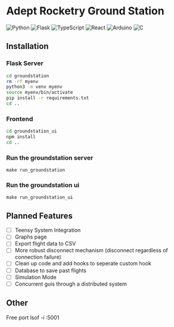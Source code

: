# Adept Rocketry Ground Station

<!-- ![ARD](groundstation_ui/public/logos/ARD_yellow_logo.png) -->
<img alt="Python" src="https://img.shields.io/badge/-Python-ffbc03?&logo=Python&style=for-the-badge" />
<img alt="Flask" src="https://img.shields.io/badge/-Flask-000000?&logo=Flask&style=for-the-badge" />
<img alt="TypeScript" src="https://img.shields.io/badge/-TypeScript-007ACC?&logo=TypeScript&
style=for-the-badge" />
<img alt="React" src="https://img.shields.io/badge/-React-61DAFB?&logo=React&style=for-the-badge" />
<img alt="Arduino" src="https://img.shields.io/badge/-Arduino-00979D?&logo=Arduino&style=for-the-badge" />
<img alt="C" src="https://img.shields.io/badge/-C-A8B9CC?&logo=C&style=for-the-badge" />


## Installation

### Flask Server
```bash
cd groundstation
rm -rf myenv
python3 -m venv myenv
source myenv/bin/activate
pip install -r requirements.txt
cd ..
```

### Frontend

```bash
cd groundstation_ui
npm install
cd ..
```

### Run the groundstation server

```make run_groundstation```

### Run the groundstation ui

```make run_groundstation_ui```

## Planned Features

- [ ] Teensy System Integration
- [ ] Graphs page
- [ ] Export flight data to CSV
- [ ] More robust disconnect mechanism (disconnect regardless of connection failure)
- [ ] Clean up code and add hooks to seperate custom hook
- [ ] Database to save past flights
- [ ] Simulation Mode
- [ ] Concurrent guis through a distributed system

## Other

Free port 
lsof -i :5001
